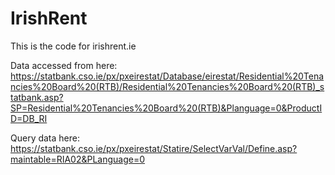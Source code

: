 # IrishRent

This is the code for irishrent.ie

Data accessed from here:
https://statbank.cso.ie/px/pxeirestat/Database/eirestat/Residential%20Tenancies%20Board%20(RTB)/Residential%20Tenancies%20Board%20(RTB)_statbank.asp?SP=Residential%20Tenancies%20Board%20(RTB)&Planguage=0&ProductID=DB_RI

Query data here:
https://statbank.cso.ie/px/pxeirestat/Statire/SelectVarVal/Define.asp?maintable=RIA02&PLanguage=0
